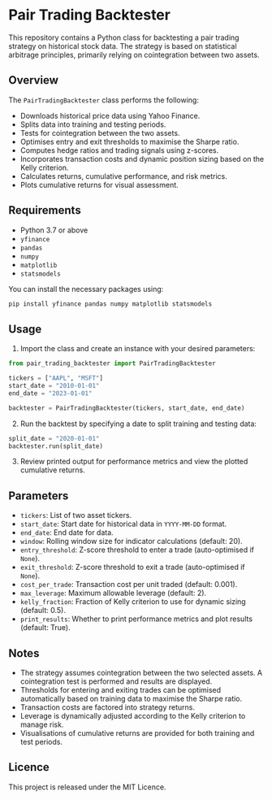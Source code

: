 
# Pair Trading Backtester

This repository contains a Python class for backtesting a pair trading strategy on historical stock data. The strategy is based on statistical arbitrage principles, primarily relying on cointegration between two assets.

## Overview

The `PairTradingBacktester` class performs the following:

- Downloads historical price data using Yahoo Finance.
- Splits data into training and testing periods.
- Tests for cointegration between the two assets.
- Optimises entry and exit thresholds to maximise the Sharpe ratio.
- Computes hedge ratios and trading signals using z-scores.
- Incorporates transaction costs and dynamic position sizing based on the Kelly criterion.
- Calculates returns, cumulative performance, and risk metrics.
- Plots cumulative returns for visual assessment.

## Requirements

- Python 3.7 or above
- `yfinance`
- `pandas`
- `numpy`
- `matplotlib`
- `statsmodels`

You can install the necessary packages using:

```bash
pip install yfinance pandas numpy matplotlib statsmodels
```

## Usage

1. Import the class and create an instance with your desired parameters:

```python
from pair_trading_backtester import PairTradingBacktester

tickers = ["AAPL", "MSFT"]
start_date = "2010-01-01"
end_date = "2023-01-01"

backtester = PairTradingBacktester(tickers, start_date, end_date)
```

2. Run the backtest by specifying a date to split training and testing data:

```python
split_date = "2020-01-01"
backtester.run(split_date)
```

3. Review printed output for performance metrics and view the plotted cumulative returns.

## Parameters

- `tickers`: List of two asset tickers.
- `start_date`: Start date for historical data in `YYYY-MM-DD` format.
- `end_date`: End date for data.
- `window`: Rolling window size for indicator calculations (default: 20).
- `entry_threshold`: Z-score threshold to enter a trade (auto-optimised if `None`).
- `exit_threshold`: Z-score threshold to exit a trade (auto-optimised if `None`).
- `cost_per_trade`: Transaction cost per unit traded (default: 0.001).
- `max_leverage`: Maximum allowable leverage (default: 2).
- `kelly_fraction`: Fraction of Kelly criterion to use for dynamic sizing (default: 0.5).
- `print_results`: Whether to print performance metrics and plot results (default: True).

## Notes

- The strategy assumes cointegration between the two selected assets. A cointegration test is performed and results are displayed.
- Thresholds for entering and exiting trades can be optimised automatically based on training data to maximise the Sharpe ratio.
- Transaction costs are factored into strategy returns.
- Leverage is dynamically adjusted according to the Kelly criterion to manage risk.
- Visualisations of cumulative returns are provided for both training and test periods.

## Licence

This project is released under the MIT Licence.
